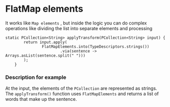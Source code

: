 <!--
Licensed under the Apache License, Version 2.0 (the "License");
you may not use this file except in compliance with the License.
You may obtain a copy of the License at
http://www.apache.org/licenses/LICENSE-2.0
Unless required by applicable law or agreed to in writing, software
distributed under the License is distributed on an "AS IS" BASIS,
WITHOUT WARRANTIES OR CONDITIONS OF ANY KIND, either express or implied.
See the License for the specific language governing permissions and
limitations under the License.
-->
# FlatMap elements 

It works like `Map elements` , but inside the logic you can do complex operations like dividing the list into separate elements and processing

```
static PCollection<String> applyTransform(PCollection<String> input) {
        return input.apply(
                FlatMapElements.into(TypeDescriptors.strings())
                        .via(sentence -> Arrays.asList(sentence.split(" ")))
        );
    }
```

### Description for example 

At the input, the elements of the `PCollection` are represented as strings. The `applyTransform()` function uses `FlatMapElements` and returns a list of words that make up the sentence.